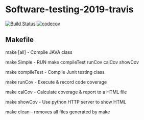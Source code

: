 # Software-testing-2019-travis

[![Build Status](https://travis-ci.org/tongbs/Software-testing-2019-travis.svg?branch=master)](https://travis-ci.org/tongbs/Software-testing-2019-travis)
[![codecov](https://codecov.io/gh/tongbs/Software-testing-2019-travis/branch/master/graph/badge.svg)](https://codecov.io/gh/tongbs/Software-testing-2019-travis)

## Makefile
make [all]		- Compile JAVA class

make Simple		- RUN make compileTest runCov calCov showCov

make compileTest	- Compile Junit testing class

make runCov		- Execute & record code coverage

make calCov		- Calculate coverage & report to a HTML file

make showCov		- Use python HTTP server to show HTML

make clean		- removes all files generated by make
